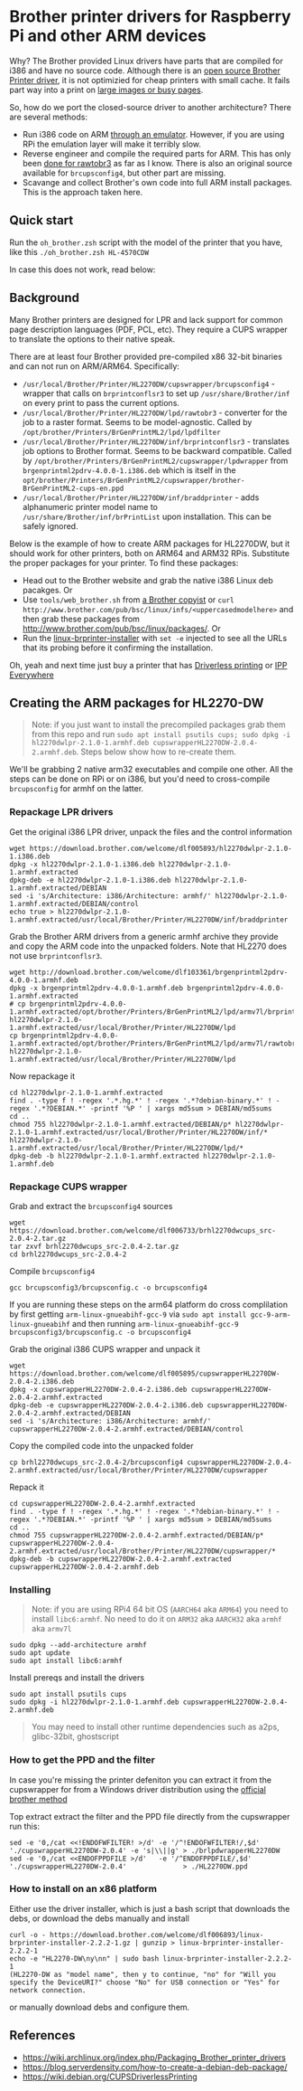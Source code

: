 # Brother printer drivers for Raspberry Pi and other ARM devices

Why? The Brother provided Linux drivers have parts that are compiled for i386 and have no source code. Although there is an [open source Brother Printer driver](https://github.com/pdewacht/brlaser), it is not optimizied for cheap printers with small cache.
It fails part way into a print on [large images or busy pages](https://github.com/pdewacht/brlaser/issues/95).

So, how do we port the closed-source driver to another architecture? There are several methods:

* Run i386 code on ARM [through an emulator](https://wiki.alphaframe.net/doku.php?id=raspberry_pi:brotherh1110). However, if you are using RPi the emulation layer will make it terribly slow.
* Reverse engineer and compile the required parts for ARM. This has only been [done for rawtobr3](https://github.com/k1-801/rawtobr3) as far as I know. There is also an original source available for `brcupsconfig4`, but other part are missing.
* Scavange and collect Brother's own code into full ARM install packages. This is the approach taken here.

## Quick start

Run the `oh_brother.zsh` script with the model of the printer that you have, like this `./oh_brother.zsh HL-4570CDW`

In case this does not work, read below:

## Background

Many Brother printers are designed for LPR and lack support for common page description languages (PDF, PCL, etc). They require a CUPS wrapper to translate the options to their native speak.

There are at least four Brother provided pre-compiled x86 32-bit binaries and can not run on ARM/ARM64. Specifically:

* `/usr/local/Brother/Printer/HL2270DW/cupswrapper/brcupsconfig4` - wrapper that calls on `brprintconflsr3` to set up `/usr/share/Brother/inf` on every print to pass the current options.
* `/usr/local/Brother/Printer/HL2270DW/lpd/rawtobr3` - converter for the job to a raster format. Seems to be model-agnostic. Called by `/opt/brother/Printers/BrGenPrintML2/lpd/lpdfilter`
* `/usr/local/Brother/Printer/HL2270DW/inf/brprintconflsr3` - translates job options to Brother format. Seems to be backward compatible. Called by `/opt/brother/Printers/BrGenPrintML2/cupswrapper/lpdwrapper` from `brgenprintml2pdrv-4.0.0-1.i386.deb` which is itself in the `opt/brother/Printers/BrGenPrintML2/cupswrapper/brother-BrGenPrintML2-cups-en.ppd`
* `/usr/local/Brother/Printer/HL2270DW/inf/braddprinter` - adds alphanumeric printer model name to `/usr/share/Brother/inf/brPrintList` upon installation. This can be safely ignored.

Below is the example of how to create ARM packages for HL2270DW, but it should work for other printers, both on ARM64 and ARM32 RPis. Substitute the proper packages for your printer. To find these packages:

* Head out to the Brother website and grab the native i386 Linux deb pacakges. Or
* Use `tools/web_brother.sh` from [a Brother copyist](https://github.com/illwieckz/debian_copyist_brother) or `curl http://www.brother.com/pub/bsc/linux/infs/<uppercasedmodelhere>` and then grab these packages from http://www.brother.com/pub/bsc/linux/packages/. Or
* Run the [linux-brprinter-installer](https://download.brother.com/welcome/dlf006893/linux-brprinter-installer-2.2.2-1.gz) with `set -e` injected to see all the URLs that its probing before it confirming the installation.

Oh, yeah and next time just buy a printer that has [Driverless printing](https://wiki.debian.org/DriverlessPrinting#The_Concept_of_Driverless_Printing) or [IPP Everywhere](https://wiki.debian.org/IPPEverywhere)

## Creating the ARM packages for HL2270-DW

> Note: if you just want to install the precompiled packages grab them from this repo and run `sudo apt install psutils cups; sudo dpkg -i hl2270dwlpr-2.1.0-1.armhf.deb cupswrapperHL2270DW-2.0.4-2.armhf.deb`. Steps below show how to re-create them.

We'll be grabbing 2 native arm32 executables and compile one other. All the steps can be done on RPi or on i386, but you'd need to cross-compile `brcupsconfig` for armhf on the latter.

### Repackage LPR drivers

Get the original i386 LPR driver, unpack the files and the control information

	wget https://download.brother.com/welcome/dlf005893/hl2270dwlpr-2.1.0-1.i386.deb
	dpkg -x hl2270dwlpr-2.1.0-1.i386.deb hl2270dwlpr-2.1.0-1.armhf.extracted
	dpkg-deb -e hl2270dwlpr-2.1.0-1.i386.deb hl2270dwlpr-2.1.0-1.armhf.extracted/DEBIAN
	sed -i 's/Architecture: i386/Architecture: armhf/' hl2270dwlpr-2.1.0-1.armhf.extracted/DEBIAN/control
	echo true > hl2270dwlpr-2.1.0-1.armhf.extracted/usr/local/Brother/Printer/HL2270DW/inf/braddprinter

Grab the Brother ARM drivers from a generic armhf archive they provide and copy the ARM code into the unpacked folders. Note that HL2270 does not use `brprintconflsr3`.

	wget http://download.brother.com/welcome/dlf103361/brgenprintml2pdrv-4.0.0-1.armhf.deb
	dpkg -x brgenprintml2pdrv-4.0.0-1.armhf.deb brgenprintml2pdrv-4.0.0-1.armhf.extracted
	# cp brgenprintml2pdrv-4.0.0-1.armhf.extracted/opt/brother/Printers/BrGenPrintML2/lpd/armv7l/brprintconflsr3 hl2270dwlpr-2.1.0-1.armhf.extracted/usr/local/Brother/Printer/HL2270DW/lpd
	cp brgenprintml2pdrv-4.0.0-1.armhf.extracted/opt/brother/Printers/BrGenPrintML2/lpd/armv7l/rawtobr3 hl2270dwlpr-2.1.0-1.armhf.extracted/usr/local/Brother/Printer/HL2270DW/lpd

Now repackage it

	cd hl2270dwlpr-2.1.0-1.armhf.extracted
	find . -type f ! -regex '.*.hg.*' ! -regex '.*?debian-binary.*' ! -regex '.*?DEBIAN.*' -printf '%P ' | xargs md5sum > DEBIAN/md5sums
	cd ..
	chmod 755 hl2270dwlpr-2.1.0-1.armhf.extracted/DEBIAN/p* hl2270dwlpr-2.1.0-1.armhf.extracted/usr/local/Brother/Printer/HL2270DW/inf/* hl2270dwlpr-2.1.0-1.armhf.extracted/usr/local/Brother/Printer/HL2270DW/lpd/*
	dpkg-deb -b hl2270dwlpr-2.1.0-1.armhf.extracted hl2270dwlpr-2.1.0-1.armhf.deb

### Repackage CUPS wrapper

Grab and extract the `brcupsconfig4` sources

	wget https://download.brother.com/welcome/dlf006733/brhl2270dwcups_src-2.0.4-2.tar.gz
	tar zxvf brhl2270dwcups_src-2.0.4-2.tar.gz
	cd brhl2270dwcups_src-2.0.4-2

Compile `brcupsconfig4`

	gcc brcupsconfig3/brcupsconfig.c -o brcupsconfig4

If you are running these steps on the arm64 platform do cross complilation by first getting `arm-linux-gnueabihf-gcc-9` via `sudo apt install gcc-9-arm-linux-gnueabihf` and then running `arm-linux-gnueabihf-gcc-9 brcupsconfig3/brcupsconfig.c -o brcupsconfig4`

Grab the original i386 CUPS wrapper and unpack it

	wget https://download.brother.com/welcome/dlf005895/cupswrapperHL2270DW-2.0.4-2.i386.deb
	dpkg -x cupswrapperHL2270DW-2.0.4-2.i386.deb cupswrapperHL2270DW-2.0.4-2.armhf.extracted
	dpkg-deb -e cupswrapperHL2270DW-2.0.4-2.i386.deb cupswrapperHL2270DW-2.0.4-2.armhf.extracted/DEBIAN
	sed -i 's/Architecture: i386/Architecture: armhf/' cupswrapperHL2270DW-2.0.4-2.armhf.extracted/DEBIAN/control

Copy the compiled code into the unpacked folder

	cp brhl2270dwcups_src-2.0.4-2/brcupsconfig4 cupswrapperHL2270DW-2.0.4-2.armhf.extracted/usr/local/Brother/Printer/HL2270DW/cupswrapper

Repack it

	cd cupswrapperHL2270DW-2.0.4-2.armhf.extracted
	find . -type f ! -regex '.*.hg.*' ! -regex '.*?debian-binary.*' ! -regex '.*?DEBIAN.*' -printf '%P ' | xargs md5sum > DEBIAN/md5sums
	cd ..
	chmod 755 cupswrapperHL2270DW-2.0.4-2.armhf.extracted/DEBIAN/p* cupswrapperHL2270DW-2.0.4-2.armhf.extracted/usr/local/Brother/Printer/HL2270DW/cupswrapper/*
	dpkg-deb -b cupswrapperHL2270DW-2.0.4-2.armhf.extracted cupswrapperHL2270DW-2.0.4-2.armhf.deb

### Installing

> Note: if you are using RPi4 64 bit OS (`AARCH64` aka `ARM64`) you need to install `libc6:armhf`. No need to do it on `ARM32` aka `AARCH32` aka `armhf` aka `armv7l`

	sudo dpkg --add-architecture armhf
	sudo apt update
	sudo apt install libc6:armhf

Install prereqs and install the drivers

	sudo apt install psutils cups
	sudo dpkg -i hl2270dwlpr-2.1.0-1.armhf.deb cupswrapperHL2270DW-2.0.4-2.armhf.deb

> You may need to install  other runtime dependencies such as a2ps, glibc-32bit, ghostscript

### How to get the PPD and the filter

In case you're missing the printer defeniton you can extract it from the cupswrapper for from a Windows driver distribution using the [official brother method](https://help.brother-usa.com/app/answers/detail/a_id/164936/~/how-to-create-a-brother-ppd-file-for-installation---linux)

Top extract extract the filter and the PPD file directly from the cupswrapper run this:

    sed -e '0,/cat <<!ENDOFWFILTER! >/d' -e '/^!ENDOFWFILTER!/,$d' './cupswrapperHL2270DW-2.0.4' -e 's|\\||g' > ./brlpdwrapperHL2270DW
    sed -e '0,/cat <<ENDOFPPDFILE >/d'   -e '/^ENDOFPPDFILE/,$d'   './cupswrapperHL2270DW-2.0.4'              > ./HL2270DW.ppd


### How to install on an x86 platform

Either use the driver installer, which is just a bash script that downloads the debs, or download the debs manually and install

	curl -o - https://download.brother.com/welcome/dlf006893/linux-brprinter-installer-2.2.2-1.gz | gunzip > linux-brprinter-installer-2.2.2-1
	echo -e "HL2270-DW\ny\nn" | sudo bash linux-brprinter-installer-2.2.2-1
	(HL2270-DW as "model name", then y to continue, "no" for "Will you specify the DeviceURI?" choose "No" for USB connection or "Yes" for network connection.

or manually download debs and configure them.

## References

* https://wiki.archlinux.org/index.php/Packaging_Brother_printer_drivers
* https://blog.serverdensity.com/how-to-create-a-debian-deb-package/
* https://wiki.debian.org/CUPSDriverlessPrinting
